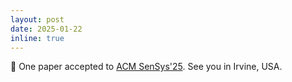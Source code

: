 ```yaml
---
layout: post
date: 2025-01-22
inline: true
---
```

🎉 One paper accepted to [ACM SenSys'25](https://sensys.acm.org/2025/). See you in Irvine, USA.  